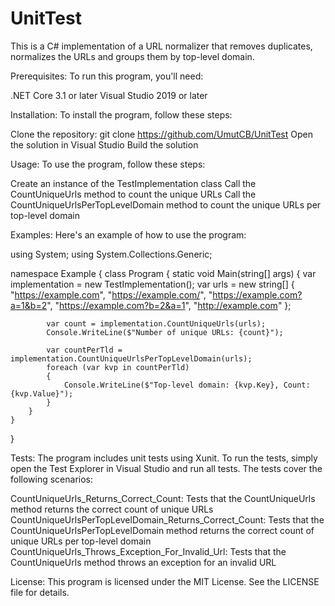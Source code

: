 # UnitTest

This is a C# implementation of a URL normalizer that removes duplicates, normalizes the URLs and groups them by top-level domain.

Prerequisites: To run this program, you'll need:

.NET Core 3.1 or later
Visual Studio 2019 or later

Installation: To install the program, follow these steps:

Clone the repository: git clone https://github.com/UmutCB/UnitTest
Open the solution in Visual Studio
Build the solution

Usage: To use the program, follow these steps:

Create an instance of the TestImplementation class
Call the CountUniqueUrls method to count the unique URLs
Call the CountUniqueUrlsPerTopLevelDomain method to count the unique URLs per top-level domain

Examples: Here's an example of how to use the program:

using System;
using System.Collections.Generic;

namespace Example
{
    class Program
    {
        static void Main(string[] args)
        {
            var implementation = new TestImplementation();
            var urls = new string[]
            {
                "https://example.com",
                "https://example.com/",
                "https://example.com?a=1&b=2",
                "https://example.com?b=2&a=1",
                "http://example.com"
            };

            var count = implementation.CountUniqueUrls(urls);
            Console.WriteLine($"Number of unique URLs: {count}");

            var countPerTld = implementation.CountUniqueUrlsPerTopLevelDomain(urls);
            foreach (var kvp in countPerTld)
            {
                Console.WriteLine($"Top-level domain: {kvp.Key}, Count: {kvp.Value}");
            }
        }
    }
}


Tests: The program includes unit tests using Xunit. To run the tests, simply open the Test Explorer in Visual Studio and run all tests. The tests cover the following scenarios:


CountUniqueUrls_Returns_Correct_Count: Tests that the CountUniqueUrls method returns the correct count of unique URLs
CountUniqueUrlsPerTopLevelDomain_Returns_Correct_Count: Tests that the CountUniqueUrlsPerTopLevelDomain method returns the correct count of unique URLs per top-level domain
CountUniqueUrls_Throws_Exception_For_Invalid_Url: Tests that the CountUniqueUrls method throws an exception for an invalid URL

License: This program is licensed under the MIT License. See the LICENSE file for details.
